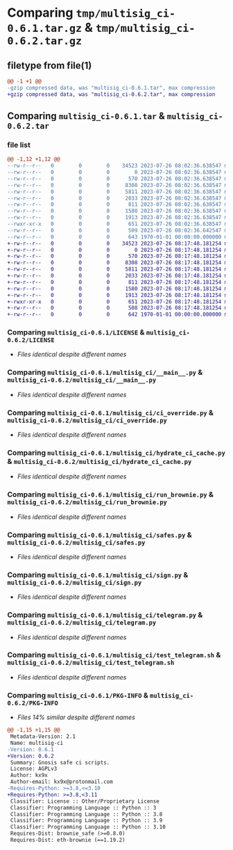 # Comparing `tmp/multisig_ci-0.6.1.tar.gz` & `tmp/multisig_ci-0.6.2.tar.gz`

## filetype from file(1)

```diff
@@ -1 +1 @@
-gzip compressed data, was "multisig_ci-0.6.1.tar", max compression
+gzip compressed data, was "multisig_ci-0.6.2.tar", max compression
```

## Comparing `multisig_ci-0.6.1.tar` & `multisig_ci-0.6.2.tar`

### file list

```diff
@@ -1,12 +1,12 @@
--rw-r--r--   0        0        0    34523 2023-07-26 08:02:36.638547 multisig_ci-0.6.1/LICENSE
--rw-r--r--   0        0        0        0 2023-07-26 08:02:36.638547 multisig_ci-0.6.1/multisig_ci/__init__.py
--rw-r--r--   0        0        0      570 2023-07-26 08:02:36.638547 multisig_ci-0.6.1/multisig_ci/__main__.py
--rw-r--r--   0        0        0     8308 2023-07-26 08:02:36.638547 multisig_ci-0.6.1/multisig_ci/ci_override.py
--rw-r--r--   0        0        0     5811 2023-07-26 08:02:36.638547 multisig_ci-0.6.1/multisig_ci/hydrate_ci_cache.py
--rw-r--r--   0        0        0     2033 2023-07-26 08:02:36.638547 multisig_ci-0.6.1/multisig_ci/run_brownie.py
--rw-r--r--   0        0        0      811 2023-07-26 08:02:36.638547 multisig_ci-0.6.1/multisig_ci/safes.py
--rw-r--r--   0        0        0     1580 2023-07-26 08:02:36.638547 multisig_ci-0.6.1/multisig_ci/sign.py
--rw-r--r--   0        0        0     1913 2023-07-26 08:02:36.638547 multisig_ci-0.6.1/multisig_ci/telegram.py
--rwxr-xr-x   0        0        0      651 2023-07-26 08:02:36.638547 multisig_ci-0.6.1/multisig_ci/test_telegram.sh
--rw-r--r--   0        0        0      509 2023-07-26 08:02:36.642547 multisig_ci-0.6.1/pyproject.toml
--rw-r--r--   0        0        0      643 1970-01-01 00:00:00.000000 multisig_ci-0.6.1/PKG-INFO
+-rw-r--r--   0        0        0    34523 2023-07-26 08:17:48.181254 multisig_ci-0.6.2/LICENSE
+-rw-r--r--   0        0        0        0 2023-07-26 08:17:48.181254 multisig_ci-0.6.2/multisig_ci/__init__.py
+-rw-r--r--   0        0        0      570 2023-07-26 08:17:48.181254 multisig_ci-0.6.2/multisig_ci/__main__.py
+-rw-r--r--   0        0        0     8308 2023-07-26 08:17:48.181254 multisig_ci-0.6.2/multisig_ci/ci_override.py
+-rw-r--r--   0        0        0     5811 2023-07-26 08:17:48.181254 multisig_ci-0.6.2/multisig_ci/hydrate_ci_cache.py
+-rw-r--r--   0        0        0     2033 2023-07-26 08:17:48.181254 multisig_ci-0.6.2/multisig_ci/run_brownie.py
+-rw-r--r--   0        0        0      811 2023-07-26 08:17:48.181254 multisig_ci-0.6.2/multisig_ci/safes.py
+-rw-r--r--   0        0        0     1580 2023-07-26 08:17:48.181254 multisig_ci-0.6.2/multisig_ci/sign.py
+-rw-r--r--   0        0        0     1913 2023-07-26 08:17:48.181254 multisig_ci-0.6.2/multisig_ci/telegram.py
+-rwxr-xr-x   0        0        0      651 2023-07-26 08:17:48.181254 multisig_ci-0.6.2/multisig_ci/test_telegram.sh
+-rw-r--r--   0        0        0      508 2023-07-26 08:17:48.181254 multisig_ci-0.6.2/pyproject.toml
+-rw-r--r--   0        0        0      642 1970-01-01 00:00:00.000000 multisig_ci-0.6.2/PKG-INFO
```

### Comparing `multisig_ci-0.6.1/LICENSE` & `multisig_ci-0.6.2/LICENSE`

 * *Files identical despite different names*

### Comparing `multisig_ci-0.6.1/multisig_ci/__main__.py` & `multisig_ci-0.6.2/multisig_ci/__main__.py`

 * *Files identical despite different names*

### Comparing `multisig_ci-0.6.1/multisig_ci/ci_override.py` & `multisig_ci-0.6.2/multisig_ci/ci_override.py`

 * *Files identical despite different names*

### Comparing `multisig_ci-0.6.1/multisig_ci/hydrate_ci_cache.py` & `multisig_ci-0.6.2/multisig_ci/hydrate_ci_cache.py`

 * *Files identical despite different names*

### Comparing `multisig_ci-0.6.1/multisig_ci/run_brownie.py` & `multisig_ci-0.6.2/multisig_ci/run_brownie.py`

 * *Files identical despite different names*

### Comparing `multisig_ci-0.6.1/multisig_ci/safes.py` & `multisig_ci-0.6.2/multisig_ci/safes.py`

 * *Files identical despite different names*

### Comparing `multisig_ci-0.6.1/multisig_ci/sign.py` & `multisig_ci-0.6.2/multisig_ci/sign.py`

 * *Files identical despite different names*

### Comparing `multisig_ci-0.6.1/multisig_ci/telegram.py` & `multisig_ci-0.6.2/multisig_ci/telegram.py`

 * *Files identical despite different names*

### Comparing `multisig_ci-0.6.1/multisig_ci/test_telegram.sh` & `multisig_ci-0.6.2/multisig_ci/test_telegram.sh`

 * *Files identical despite different names*

### Comparing `multisig_ci-0.6.1/PKG-INFO` & `multisig_ci-0.6.2/PKG-INFO`

 * *Files 14% similar despite different names*

```diff
@@ -1,15 +1,15 @@
 Metadata-Version: 2.1
 Name: multisig-ci
-Version: 0.6.1
+Version: 0.6.2
 Summary: Gnosis safe ci scripts.
 License: AGPLv3
 Author: kx9x
 Author-email: kx9x@protonmail.com
-Requires-Python: >=3.8,<=3.10
+Requires-Python: >=3.8,<3.11
 Classifier: License :: Other/Proprietary License
 Classifier: Programming Language :: Python :: 3
 Classifier: Programming Language :: Python :: 3.8
 Classifier: Programming Language :: Python :: 3.9
 Classifier: Programming Language :: Python :: 3.10
 Requires-Dist: brownie_safe (>=0.8.0)
 Requires-Dist: eth-brownie (==1.19.2)
```

